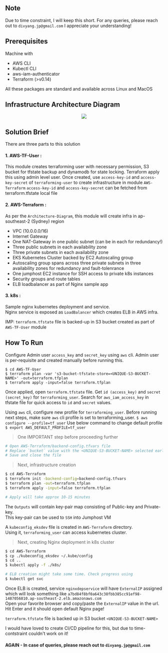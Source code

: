 ## Note ##
Due to time constraint, I will keep this short.
For any queries, please reach out to `divyang.jp@gmail.com`
I appreciate your understanding!

## Prerequisites ##
Machine with
  * AWS CLI
  * Kubectl CLI
  * aws-iam-authenticator
  * Terraform (>v0.14)
 
All these packages are standard and available across Linux and MacOS

## Infrastructure Architecture Diagram ##
<p align="center">
<img src="https://gitlab.com/divyang.jp/estimateone/-/raw/master/Architecture-Diagram.png?inline=false">
</p>

## Solution Brief ##
There are three parts to this solution
#### 1. AWS-TF-User : ####
   This module creates terraforming user with necessary permission, S3 bucket for tfstate backup and dynamodb for state locking.
Terraform apply this using admin level user.
Once created, use `access-key-id` and `access-key-secret` of `terraforming-user` to create infrastructure in module `AWS-Terraform`
`access-key-id` and `access-key-secret` can be fetched from terraform.tfstate local file

#### 2. AWS-Terraform : ####
   As per the `Architecture-Diagram`, this module will create infra in ap-southeast-2 (Sydney) region
   * VPC (10.0.0.0/16)
   * Internet Gateway
   * One NAT-Gateway in one public subnet (can be in each for redundancy!)
   * Three public subnets in each availability zone
   * Three private subnets in each availability zone
   * EKS Kubernetes Cluster backed by EC2 Autoscaling group
   * Autoscaling group spans across three private subnets in three availability zones for redundancy and fault-tolenrance
   * One jumphost EC2 instance for SSH access to private k8s instances
   * Security groups and route tables
   * ELB loadbalancer as part of Nginx sample app
  
#### 3. k8s : ####
  Sample nginx kubernetes deployment and service.  
  Nginx service is exposed as `LoadBalancer` which creates ELB in AWS infra.  

IMP: `terraform.tfstate` file is backed-up in S3 bucket created as part of `AWS-TF-User` module

## How To Run ##

Configure Admin user `access_key` and `secret_key` using `aws` cli.
Admin user is per-requisite and created manually before running this.

```
$ cd AWS-TF-User
$ terraform plan -var 's3-bucket-tfstate-store=<UNIQUE-S3-BUCKET-NAME>' -out=terraform.tfplan
$ terraform apply -input=false terraform.tfplan
```
Once applied, open `terraform.tfstate` file. Get `id (access_key)` and `secret (secret_key)` for `terraforming_user`. Search for `aws_iam_access_key` in tfstate file for quick access to `id` and `secret` values.  

Using `aws` cli, configure new profile for `terraforming_user`. Before running next steps, make sure `aws` cli profile is set to terraforming_user.
```$ aws configure --profile=tf_user```
Use below command to change default profile
```$ export AWS_DEFAULT_PROFILE=tf_user```

> One IMPORTANT step before proceeding further  
```sh
# Open AWS-Terraform/backend-config.tfvars file
# Replace `bucket` value with the <UNIQUE-S3-BUCKET-NAME> selected earlier
# Save and close the file
```
> Next, infrastructure creation
```sh
$ cd AWS-Terraform
$ terraform init -backend-config=backend-config.tfvars
$ terraform plan -out=terraform.tfplan
$ terraform apply -input=false terraform.tfplan

# Apply will take approx 10-15 minutes
```

The `Outputs` will contain key-pair map consisting of Public-key and Private-key.  
This key-pair can be used to `SSH` into Jumphost VM  

A `kubeconfig_eksdev` file is created in `AWS-Terraform` directory.  
Using it, `terraforming_user` can access kubernetes cluster.

> Next, creating Nginx deployment in k8s cluster  
```sh
$ cd AWS-Terraform
$ cp ./kubeconfig_eksdev ~/.kube/config
$ cd ..
$ kubectl apply -f ./k8s/

# ELB creation might take some time. Check progress using
$ kubectl get svc
```
Once ELB is created, service `nginxdepservice` will have `ExternalIP` assigned which will look something like `a7bd84f8bf0a643c38fbb385cc91ef98-1487056810.ap-southeast-2.elb.amazonaws.com`  
Open your favorite browser and copy/paste the `ExternalIP` value in the url.  
Hit Enter and it should open default Nginx page!

`terraform.tfstate` file is backed up in S3 bucket `<UNIQUE-S3-BUCKET-NAME>`

I would have loved to create CI/CD pipeline for this, but due to time-contstraint couldn't work on it!

#### AGAIN - In case of queries, please reach out to `divyang.jp@gmail.com` ####

